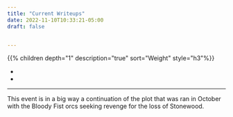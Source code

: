 ```yaml
---
title: "Current Writeups"
date: 2022-11-10T10:33:21-05:00
draft: false


---
```


{{% children depth="1" description="true"  sort="Weight" style="h3"%}}

- 
- 

---

This event is in a big way a continuation of the plot that was ran in October with the Bloody Fist orcs seeking revenge for the loss of Stonewood. 
